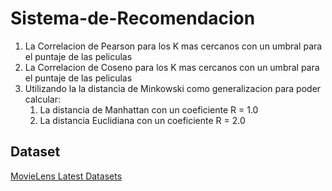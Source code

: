 # Sistema-de-Recomendacion



1. La Correlacion de Pearson para los K mas cercanos con un umbral para el puntaje de las peliculas
2. La Correlacion de Coseno para los K mas cercanos con un umbral para el puntaje de las peliculas
3. Utilizando la la distancia de Minkowski como generalizacion para poder calcular:
   1. La distancia de Manhattan con un coeficiente R = 1.0
   2. La distancia Euclidiana con un coeficiente R = 2.0
   
## Dataset

[MovieLens Latest Datasets](https://grouplens.org/datasets/movielens/latest/)


